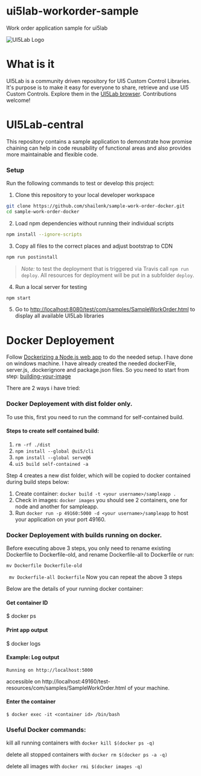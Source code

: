 # ui5lab-workorder-sample
Work order application sample for ui5lab

![UI5Lab Logo](https://raw.githubusercontent.com/UI5Lab/UI5Lab-central/master/docs/media/UI5LabLogoPhoenix.png)

# What is it

UI5Lab is a community driven repository for UI5 Custom Control Libraries. It's purpose is to make it easy for everyone to share, retrieve and use UI5 Custom Controls. Explore them in the [UI5Lab browser](https://ui5lab.io/browser). Contributions welcome!

# UI5Lab-central
This repository contains a sample application to demonstrate how promise chaining can help in code reusability of functional areas and also provides more maintainable and flexible code.    

### Setup

Run the following commands to test or develop this project:

1. Clone this repository to your local developer workspace
```bash
git clone https://github.com/shailenk/sample-work-order-docker.git
cd sample-work-order-docker
```

2. Load npm dependencies without running their individual scripts
```bash
npm install --ignore-scripts
```

3. Copy all files to the correct places and adjust bootstrap to CDN
```bash
npm run postinstall
```

> *Note:* to test the deployment that is triggered via Travis call `npm run deploy`. All resources for deployment will be put in a subfolder `deploy`.
 

4. Run a local server for testing 
```bash
npm start
```

5. Go to [http://localhost:8080/test/com/samples/SampleWorkOrder.html](http://localhost:8080/test/com/samples/SampleWorkOrder.html) to display all available UI5Lab libraries
# Docker Deployement
Follow [Dockerizing a Node.js web app](https://nodejs.org/de/docs/guides/nodejs-docker-webapp/) to do the needed setup. I have done on windows machine. I have already created the needed dockerFile, server.js, .dockerignore and package.json files. So you need to start from step: [building-your-image](https://nodejs.org/de/docs/guides/nodejs-docker-webapp/#building-your-image)

There are 2 ways i have tried:
### Docker Deployement with dist folder only.
To use this, first you need to run the command for self-contained build.
#### Steps to create self contained build:
1. ```rm -rf ./dist```
2. ```npm install --global @ui5/cli```
3. ```npm install --global serve@6```
4. ```ui5 build self-contained -a```

Step 4 creates a new dist folder, which will be copied to docker contained during build steps below:
1. Create container: ```docker build -t <your username>/sampleapp .```
2. Check in images: ```docker images``` you should see 2 containers, one for node and another for sampleapp.
3. Run ```docker run -p 49160:5000 -d <your username>/sampleapp``` to host your application on your port 49160.

### Docker Deployement with builds running on docker.
Before executing above 3 steps, you only need to rename existing Dockerfile to Dockerfile-old, and rename Dockerfile-all to Dockerfile or run:

``` mv Dockerfile Dockerfile-old ```

``` mv Dockerfile-all Dockerfile```
Now you can repeat the above 3 steps

Below are the details of your running docker container:
#### Get container ID
$ docker ps

#### Print app output
$ docker logs <container id>

#### Example: Log output
```Running on http://localhost:5000``` 

accessible on http://localhost:49160/test-resources/com/samples/SampleWorkOrder.html of your machine.
#### Enter the container
```$ docker exec -it <container id> /bin/bash```

### Useful Docker commands:
kill all running containers with ```docker kill $(docker ps -q)```

delete all stopped containers with ```docker rm $(docker ps -a -q)```

delete all images with ```docker rmi $(docker images -q)``` 
